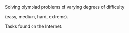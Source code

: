 Solving olympiad problems of varying degrees of difficulty

(easy, medium, hard, extreme).

Tasks found on the Internet.
